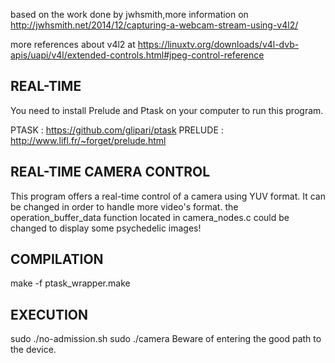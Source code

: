 
based on the work done by jwhsmith,more information on
http://jwhsmith.net/2014/12/capturing-a-webcam-stream-using-v4l2/ 

more references about v4l2 at
https://linuxtv.org/downloads/v4l-dvb-apis/uapi/v4l/extended-controls.html#jpeg-control-reference

REAL-TIME
---------
You need to install Prelude and Ptask on your computer to run this program.

PTASK   : https://github.com/glipari/ptask
PRELUDE : http://www.lifl.fr/~forget/prelude.html

REAL-TIME CAMERA CONTROL
------------------------
This program offers a real-time control of a camera using YUV format.
It can be changed in order to handle more video's format.
the operation_buffer_data function located in camera_nodes.c
could be changed to display some psychedelic images! 


COMPILATION
-----------
make -f ptask_wrapper.make

EXECUTION
---------
sudo ./no-admission.sh
sudo ./camera
Beware of entering the good path to the device.

